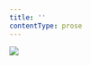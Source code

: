 ```yaml
---
title: ''
contentType: prose
---
```


<section>

![](../Images/obalka_utrpeni_knizete_sternenhocha.jpg)

</section>

